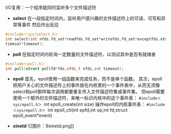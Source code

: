 I/O复用：一个程序能同时监听多个文件描述符

- **select**
在一段指定时间内，监听用户感兴趣的文件描述符上的可读、可写和异常等事件
然后作出反应
```cpp
#include＜sys/select.h＞
int select(int nfds,fd_set*readfds,fd_set*writefds,fd_set*exceptfds,struct
timeval*timeout);
```
- **poll**
在指定时间内轮询一定数量的文件描述符，以测试其中是否有就绪者
```cpp
#include＜poll.h＞
int poll(struct pollfd*fds,nfds_t nfds,int timeout);
```
- **epoll**
首先，epoll使用一组函数来完成任务，而不是单个函数。
其次，epoll把用户关心的文件描述符上的事件放在内核里的一个事件表中，从而无须像select和poll那样每次调用都要重复传入文件描述符集或事件集。
但epoll需要使用一个额外的文件描述符，来唯一标识内核中的这个事件表：
`#include＜sys/epoll.h＞
`int epoll_create(int size)
操作epoll的内核事件表：
`#include＜sys/epoll.h＞
`int epoll_ctl(int epfd,int op,int fd,struct epoll_event*event)

- **xinetd**
![[图片：9xinetd.png]]
